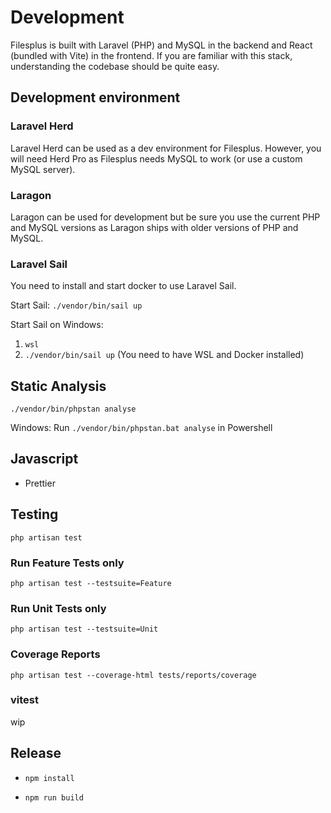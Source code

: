 # Development

Filesplus is built with Laravel (PHP) and MySQL in the backend and React (bundled with Vite) in the frontend. If you are familiar with this stack, understanding the codebase should be quite easy.

## Development environment

### Laravel Herd

Laravel Herd can be used as a dev environment for Filesplus. However, you will need Herd Pro as Filesplus needs MySQL to work (or use a custom MySQL server).

### Laragon

Laragon can be used for development but be sure you use the current PHP and MySQL versions as Laragon ships with older versions of PHP and MySQL.

### Laravel Sail

You need to install and start docker to use Laravel Sail.

Start Sail: `./vendor/bin/sail up`

Start Sail on Windows: 

1. `wsl`
2. `./vendor/bin/sail up` (You need to have WSL and Docker installed)

## Static Analysis

`./vendor/bin/phpstan analyse`

Windows: Run `./vendor/bin/phpstan.bat analyse` in Powershell

## Javascript

* Prettier

## Testing

`php artisan test`

### Run Feature Tests only

`php artisan test --testsuite=Feature`

### Run Unit Tests only

`php artisan test --testsuite=Unit`

### Coverage Reports

`php artisan test --coverage-html tests/reports/coverage`

### vitest

wip

## Release

* `npm install`

* `npm run build`
